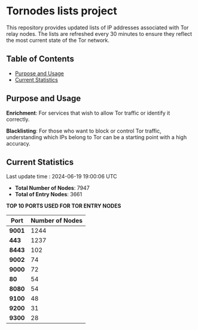 # Tornodes lists project

This repository provides updated lists of IP addresses associated with Tor relay nodes. The lists are refreshed every 30 minutes to ensure they reflect the most current state of the Tor network.

## Table of Contents

- [Purpose and Usage](#purpose-and-usage)
- [Current Statistics](#current-statistics)


## Purpose and Usage

**Enrichment**: For services that wish to allow Tor traffic or identify it correctly.

**Blacklisting**: For those who want to block or control Tor traffic, understanding which IPs belong to Tor can be a starting point with a high accuracy.

## Current Statistics

Last update time : 2024-06-19 19:00:06 UTC

- **Total Number of Nodes**: 7947
- **Total of Entry Nodes**: 3661

**TOP 10 PORTS USED FOR TOR ENTRY NODES**

| **Port** | **Number of Nodes** |
|------|-----------------|
| **9001**   | 1244  |
| **443**   | 1237  |
| **8443**   | 102  |
| **9002**   | 74  |
| **9000**   | 72  |
| **80**   | 54  |
| **8080**   | 54  |
| **9100**   | 48  |
| **9200**   | 31  |
| **9300**   | 28  |

